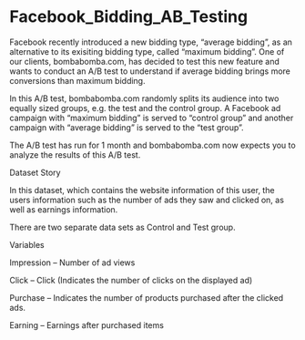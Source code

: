 # Facebook_Bidding_AB_Testing

Facebook recently introduced a new bidding type, “average bidding”, as an alternative to its exisiting bidding type, called “maximum bidding”. One of our clients, bombabomba.com, has decided to test this new feature and wants to conduct an A/B test to understand if average bidding brings more conversions than maximum bidding.

In this A/B test, bombabomba.com randomly splits its audience into two equally sized groups, e.g. the test and the control group. A Facebook ad campaign with “maximum bidding” is served to “control group” and another campaign with “average bidding” is served to the “test group”.

The A/B test has run for 1 month and bombabomba.com now expects you to analyze the results of this A/B test.


Dataset Story

In this dataset, which contains the website information of this user, the users information such as the number of ads they saw and clicked on, as well as earnings information. 

There are two separate data sets as Control and Test group.


Variables

Impression – Number of ad views

Click – Click (Indicates the number of clicks on the displayed ad)

Purchase – Indicates the number of products purchased after the clicked ads.

Earning – Earnings after purchased items

